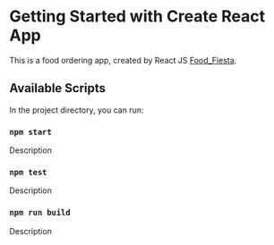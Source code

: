 # Getting Started with Create React App

This is a food ordering app, created by React JS [Food_Fiesta](https://food-fiesta-f118c.web.app).

## Available Scripts

In the project directory, you can run:

### `npm start`

Description

### `npm test`

Description

### `npm run build`

Description